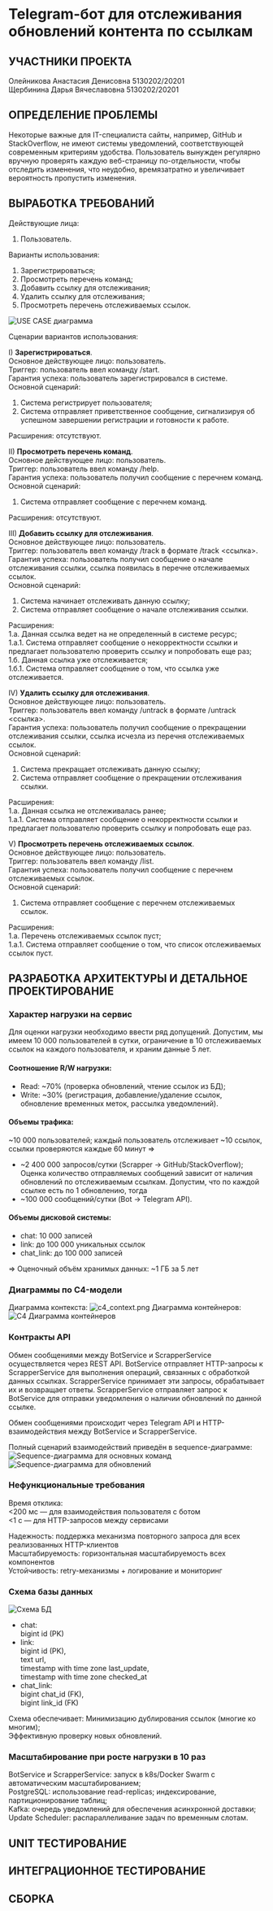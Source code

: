 # Telegram-бот для отслеживания обновлений контента по ссылкам

## УЧАСТНИКИ ПРОЕКТА  
Олейникова Анастасия Денисовна 5130202/20201  
Щербинина Дарья Вячеславовна 5130202/20201

## ОПРЕДЕЛЕНИЕ ПРОБЛЕМЫ
Некоторые важные для IT-специалиста сайты, например, GitHub и StackOverflow,
не имеют системы уведомлений, соответствующей современным критериям удобства.
Пользователь вынужден регулярно вручную проверять каждую веб-страницу
по-отдельности, чтобы отследить изменения, что неудобно, времязатратно
и увеличивает вероятность пропустить изменения.

## ВЫРАБОТКА ТРЕБОВАНИЙ
Действующие лица:
1.	Пользователь.  

Варианты использования:
1.	Зарегистрироваться;
2.	Просмотреть перечень команд;
3.	Добавить ссылку для отслеживания;
4.	Удалить ссылку для отслеживания;
5.	Просмотреть перечень отслеживаемых ссылок.

![USE CASE диаграмма](use_case.png)

Сценарии вариантов использования:

I) **Зарегистрироваться**.  
Основное действующее лицо: пользователь.  
Триггер: пользователь ввел команду /start.  
Гарантия успеха: пользователь зарегистрировался в системе.  
Основной сценарий:
1.	Система регистрирует пользователя;
2.	Система отправляет приветственное сообщение,
сигнализируя об успешном завершении регистрации и готовности к работе.  

Расширения: отсутствуют.

II)	**Просмотреть перечень команд**.  
Основное действующее лицо: пользователь.  
Триггер: пользователь ввел команду /help.  
Гарантия успеха: пользователь получил сообщение с перечнем команд.  
Основной сценарий:
1.	Система отправляет сообщение с перечнем команд.

Расширения: отсутствуют.

III) **Добавить ссылку для отслеживания**.  
Основное действующее лицо: пользователь.  
Триггер: пользователь ввел команду /track в формате /track <ссылка>.  
Гарантия успеха: пользователь получил сообщение о начале отслеживания ссылки,
ссылка появилась в перечне отслеживаемых ссылок.  
Основной сценарий:
1.	Система начинает отслеживать данную ссылку;
2.	Система отправляет сообщение о начале отслеживания ссылки.

Расширения:  
1.а. Данная ссылка ведет на не определенный в системе ресурс;  
    1.а.1. Система отправляет сообщение о некорректности ссылки
    и предлагает пользователю проверить ссылку и попробовать еще раз;  
1.б. Данная ссылка уже отслеживается;  
    1.б.1. Система отправляет сообщение о том, что ссылка уже отслеживается.

IV)	**Удалить ссылку для отслеживания**.  
Основное действующее лицо: пользователь.  
Триггер: пользователь ввел команду /untrack в формате /untrack <ссылка>.  
Гарантия успеха: пользователь получил сообщение о прекращении отслеживания ссылки,
ссылка исчезла из перечня отслеживаемых ссылок.  
Основной сценарий:  
1.	Система прекращает отслеживать данную ссылку;
2.	Система отправляет сообщение о прекращении отслеживания ссылки.

Расширения:  
1.а. Данная ссылка не отслеживалась ранее;  
1.а.1. Система отправляет сообщение о некорректности ссылки
и предлагает пользователю проверить ссылку и попробовать еще раз.

V) **Просмотреть перечень отслеживаемых ссылок**.  
Основное действующее лицо: пользователь.  
Триггер: пользователь ввел команду /list.  
Гарантия успеха: пользователь получил сообщение с перечнем отслеживаемых ссылок.  
Основной сценарий:
1.	Система отправляет сообщение с перечнем отслеживаемых ссылок.

Расширения:  
1.а. Перечень отслеживаемых ссылок пуст;  
1.а.1. Система отправляет сообщение о том, что список отслеживаемых ссылок пуст.

## РАЗРАБОТКА АРХИТЕКТУРЫ И ДЕТАЛЬНОЕ ПРОЕКТИРОВАНИЕ
### Характер нагрузки на сервис
Для оценки нагрузки необходимо ввести ряд допущений. Допустим, мы имеем
10 000 пользователей в сутки, ограничение в 10 отслеживаемых ссылок на каждого
пользователя, и храним данные 5 лет.

#### Соотношение R/W нагрузки:  
- Read: ~70% (проверка обновлений, чтение ссылок из БД);  
- Write: ~30% (регистрация, добавление/удаление ссылок,
обновление временных меток, рассылка уведомлений).

#### Объемы трафика:  
~10 000 пользователей; каждый пользователь отслеживает ~10 ссылок, ссылки проверяются каждые 60 минут =>  
- ~2 400 000 запросов/сутки (Scrapper → GitHub/StackOverflow);
  Оценка количество отправляемых сообщений зависит от наличия обновлений по отслеживаемым ссылкам. Допустим, что по каждой ссылке есть по 1 обновлению, тогда
- ~100 000 сообщений/сутки (Bot → Telegram API).

#### Объемы дисковой системы:  
- chat: 10 000 записей
- link: до 100 000 уникальных ссылок
- chat_link: до 100 000 записей

=> Оценочный объём хранимых данных: ~1 ГБ за 5 лет

### Диаграммы по C4-модели
Диаграмма контекста:
![с4_context.png](%D1%814_context.png)
Диаграмма контейнеров:  
![C4 Диаграмма контейнеров](%D1%814_container.png)

### Контракты API
Обмен сообщениями между BotService и ScrapperService осуществляется через REST API.
BotService отправляет HTTP-запросы к ScrapperService для выполнения операций, связанных с обработкой данных ссылках. ScrapperService принимает эти запросы, обрабатывает их и возвращает ответы. ScrapperService отправляет запрос к BotService для отправки уведомления о наличии обновлений по данной ссылке.

Обмен сообщениями происходит через Telegram API и HTTP-взаимодействия между
BotService и ScrapperService.

Полный сценарий взаимодействий приведён в sequence-диаграмме:
![Sequence-диаграмма для основных команд](sequence_commands.png)
![Sequence-диаграмма для обновлений](sequence_updates.png)

### Нефункциональные требования
Время отклика:  
<200 мс — для взаимодействия пользователя с ботом  
<1 c — для HTTP-запросов между сервисами

Надежность: поддержка механизма повторного запроса для всех реализованных
HTTP-клиентов  
Масштабируемость: горизонтальная масштабируемость всех компонентов  
Устойчивость: retry-механизмы + логирование и мониторинг

### Схема базы данных
![Схема БД](db_scheme.png)
- chat:  
bigint id (PK)  
- link:  
bigint id (PK),  
text url,  
timestamp with time zone last_update,  
timestamp with time zone checked_at  
- chat_link:  
bigint chat_id (FK),  
bigint link_id (FK)

Схема обеспечивает:
Минимизацию дублирования ссылок (многие ко многим);  
Эффективную проверку новых обновлений.

### Масштабирование при росте нагрузки в 10 раз
BotService и ScrapperService: запуск в k8s/Docker Swarm с автоматическим
масштабированием;  
PostgreSQL: использование read-replicas;
индексирование, партиционирование таблиц;  
Kafka: очередь уведомлений для обеспечения асинхронной доставки;  
Update Scheduler: распараллеливание задач по временным слотам.

## UNIT ТЕСТИРОВАНИЕ



## ИНТЕГРАЦИОННОЕ ТЕСТИРОВАНИЕ



## СБОРКА
